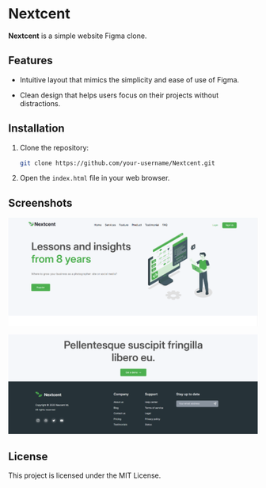 # Nextcent

**Nextcent** is a simple website Figma clone.

## Features

- Intuitive layout that mimics the simplicity and ease of use of Figma.

- Clean design that helps users focus on their projects without distractions.

## Installation

1. Clone the repository:
   ```bash
   git clone https://github.com/your-username/Nextcent.git
   ```
2. Open the `index.html` file in your web browser.

## Screenshots

![Screenshot 1](./assets/Homepage.png)

![Screenshot 2](./assets/footer.png)

## License

This project is licensed under the MIT License.
